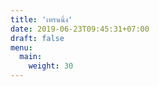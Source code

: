 ```yaml
---
title: 'เทรนนิ่ง'
date: 2019-06-23T09:45:31+07:00
draft: false
menu:
  main:
    weight: 30
---
```

